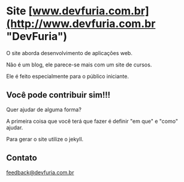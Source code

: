 Site [www.devfuria.com.br](http://www.devfuria.com.br "DevFuria")
=====

O site aborda desenvolvimento de aplicações web.

Não é um blog, ele parece-se mais com um site de cursos.

Ele é feito especialmente para o público iniciante.



Você pode contribuir sim!!!
---

Quer ajudar de alguma forma?

A primeira coisa que você terá que fazer é definir "em que" e "como" ajudar. 

Para gerar o site utilize o jekyll.


Contato
---

feedback@devfuria.com.br


